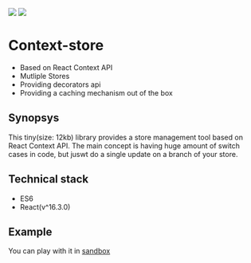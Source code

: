 <a href="https://www.npmjs.com/package/context-api-store"><img src="https://img.shields.io/badge/npm-context--api--store-brightgreen.svg"></a> <a href="https://www.npmjs.com/package/context-api-store"><img src="https://img.shields.io/npm/v/context-api-store.svg"></a>
# Context-store

 - Based on React Context API
 - Mutliple Stores
 - Providing decorators api
 - Providing a caching mechanism out of the box

## Synopsys
  
This tiny(size: 12kb) library provides a store management tool based on React Context API.
The main concept is having huge amount of switch cases in code, but juswt do a single update
on a branch of your store.

## Technical stack

 - ES6
 - React(v^16.3.0)

## Example

 You can play with it in [sandbox](https://codesandbox.io/s/priceless-maxwell-1mr5r)

